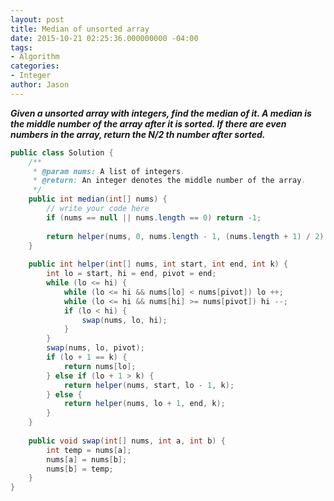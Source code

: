 ```yaml
---
layout: post
title: Median of unsorted array
date: 2015-10-21 02:25:36.000000000 -04:00
tags:
- Algorithm
categories:
- Integer
author: Jason
---
```

<p><strong><em>Given a unsorted array with integers, find the median of it. A median is the middle number of the array after it is sorted. If there are even numbers in the array, return the N/2 th number after sorted.</em></strong></p>


``` java
public class Solution {
    /**
     * @param nums: A list of integers.
     * @return: An integer denotes the middle number of the array.
     */
    public int median(int[] nums) {
        // write your code here
        if (nums == null || nums.length == 0) return -1;
        
        return helper(nums, 0, nums.length - 1, (nums.length + 1) / 2);
    }
    
    public int helper(int[] nums, int start, int end, int k) {
        int lo = start, hi = end, pivot = end;
        while (lo <= hi) {
            while (lo <= hi && nums[lo] < nums[pivot]) lo ++;
            while (lo <= hi && nums[hi] >= nums[pivot]) hi --;
            if (lo < hi) {
                swap(nums, lo, hi);
            }
        }
        swap(nums, lo, pivot);
        if (lo + 1 == k) {
            return nums[lo];
        } else if (lo + 1 > k) {
            return helper(nums, start, lo - 1, k);
        } else {
            return helper(nums, lo + 1, end, k);
        }
    }
    
    public void swap(int[] nums, int a, int b) {
        int temp = nums[a];
        nums[a] = nums[b];
        nums[b] = temp;
    }
}
```
